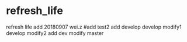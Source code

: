 # refresh_life
refresh life 
add 20180907 wei.z
#add test2
add develop
develop modify1
develop modify2
add dev
modify master